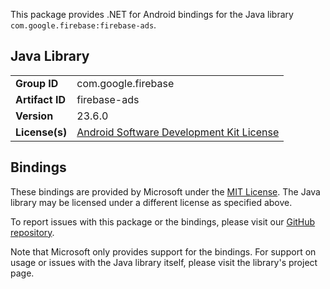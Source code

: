 This package provides .NET for Android bindings for the Java library `com.google.firebase:firebase-ads`.

## Java Library

| | |
|-|-|
| **Group ID** | com.google.firebase |
| **Artifact ID** | firebase-ads |
| **Version** | 23.6.0 |
| **License(s)** | [Android Software Development Kit License](https://developer.android.com/studio/terms.html) |

## Bindings

These bindings are provided by Microsoft under the [MIT License](https://opensource.org/licenses/MIT). The Java
library may be licensed under a different license as specified above.

To report issues with this package or the bindings, please visit our [GitHub repository](https://aka.ms/android-libraries).

Note that Microsoft only provides support for the bindings. For support on
usage or issues with the Java library itself, please visit the library's project page.
